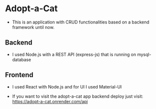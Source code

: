 # Adopt-a-Cat
- This is an application with CRUD functionalities based on a backend framework until now.

## Backend
- I used Node.js with a REST API (express-js) that is running on mysql-database

## Frontend
- I used React with Node.js and for UI I used Material-UI

- If you want to visit the adopt-a-cat app backend deploy just visit: https://adopt-a-cat.onrender.com/api
